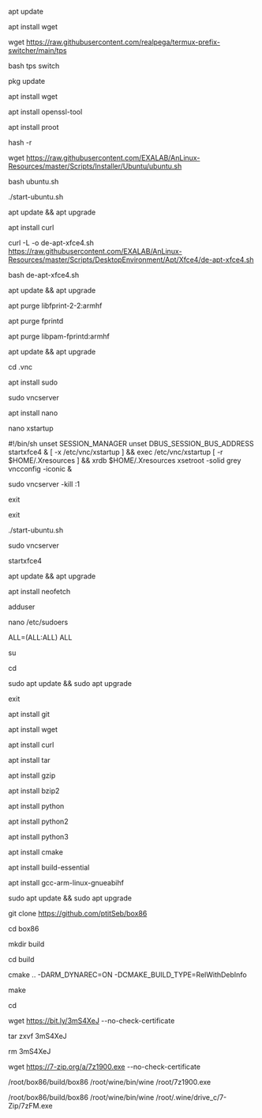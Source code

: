 apt update

apt install wget

wget https://raw.githubusercontent.com/realpega/termux-prefix-switcher/main/tps

bash tps switch

pkg update

apt install wget

apt install openssl-tool

apt install proot

hash -r

wget https://raw.githubusercontent.com/EXALAB/AnLinux-Resources/master/Scripts/Installer/Ubuntu/ubuntu.sh

bash ubuntu.sh

./start-ubuntu.sh

apt update && apt upgrade

apt install curl

curl -L -o de-apt-xfce4.sh https://raw.githubusercontent.com/EXALAB/AnLinux-Resources/master/Scripts/DesktopEnvironment/Apt/Xfce4/de-apt-xfce4.sh

bash de-apt-xfce4.sh

apt update && apt upgrade

apt purge libfprint-2-2:armhf

apt purge fprintd

apt purge libpam-fprintd:armhf

apt update && apt upgrade

cd .vnc

apt install sudo

sudo vncserver

apt install nano

nano xstartup

#!/bin/sh
unset SESSION_MANAGER
unset DBUS_SESSION_BUS_ADDRESS startxfce4 &
[ -x /etc/vnc/xstartup ] && exec /etc/vnc/xstartup
[ -r $HOME/.Xresources ] && xrdb $HOME/.Xresources
xsetroot -solid grey
vncconfig -iconic &

sudo vncserver -kill :1

exit

exit

./start-ubuntu.sh

sudo vncserver

startxfce4

apt update && apt upgrade

apt install neofetch

adduser

nano /etc/sudoers

ALL=(ALL:ALL) ALL

su

cd

sudo apt update && sudo apt upgrade

exit

apt install git

apt install wget

apt install curl

apt install tar

apt install gzip

apt install bzip2

apt install python

apt install python2

apt install python3

apt install cmake

apt install build-essential

apt install gcc-arm-linux-gnueabihf

sudo apt update && sudo apt upgrade

git clone https://github.com/ptitSeb/box86

cd box86

mkdir build

cd build

cmake .. -DARM_DYNAREC=ON -DCMAKE_BUILD_TYPE=RelWithDebInfo

make

cd

wget https://bit.ly/3mS4XeJ --no-check-certificate

tar zxvf 3mS4XeJ

rm 3mS4XeJ

wget https://7-zip.org/a/7z1900.exe --no-check-certificate

/root/box86/build/box86 /root/wine/bin/wine /root/7z1900.exe

/root/box86/build/box86 /root/wine/bin/wine /root/.wine/drive_c/7-Zip/7zFM.exe
